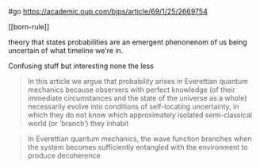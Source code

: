 #go https://academic.oup.com/bjps/article/69/1/25/2669754

[[born-rule]]

theory that states probabilities are an emergent phenonenom of us being uncertain of what timeline we're in.

Confusing stuff but interesting none the less


>In this article we argue that probability arises in Everettian quantum mechanics because observers with perfect knowledge (of their immediate circumstances and the state of the universe as a whole) necessarily evolve into conditions of self-locating uncertainty, in which they do not know which approximately isolated semi-classical world (or ‘branch’) they inhabit



>In Everettian quantum mechanics, the wave function branches when the system becomes sufficiently entangled with the environment to produce decoherence